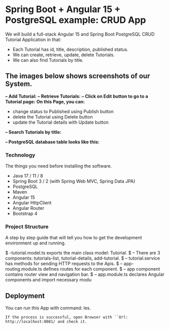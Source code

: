 # Spring Boot + Angular 15 + PostgreSQL example: CRUD App

We will build a full-stack Angular 15 and Spring Boot PostgreSQL CRUD Tutorial Application in that:
* Each Tutorial has id, title, description, published status.
* We can create, retrieve, update, delete Tutorials.
* We can also find Tutorials by title.

## The images below shows screenshots of our System.

**– Add Tutorial:**
**– Retrieve Tutorials:**
**– Click on Edit button to go to a Tutorial page:**
**On this Page, you can:**

* change status to Published using Publish button
* delete the Tutorial using Delete button
* update the Tutorial details with Update button

**– Search Tutorials by title:**

**– PostgreSQL database table looks like this:**


### Technology

The things you need before installing the software.

* Java 17 / 11 / 8
* Spring Boot 3 / 2 (with Spring Web MVC, Spring Data JPA)
* PostgreSQL
* Maven
* Angular 15
* Angular HttpClient
* Angular Router
* Bootstrap 4

### Project Structure

A step by step guide that will tell you how to get the development environment up and running.


$ -tutorial.model.ts exports the main class model: Tutorial.
$ – There are 3 components: tutorials-list, tutorial-details, add-tutorial.
$ – tutorial.service has methods for sending HTTP requests to the Apis.
$ – app-routing.module.ts defines routes for each component.
$ – app component contains router view and navigation bar.
$ – app.module.ts declares Angular components and import necessary modu



## Deployment
You can run this App with command: les.
```ng serve --port 8081.
If the process is successful, open Browser with ``Url: http://localhost:8081/ and check it.


